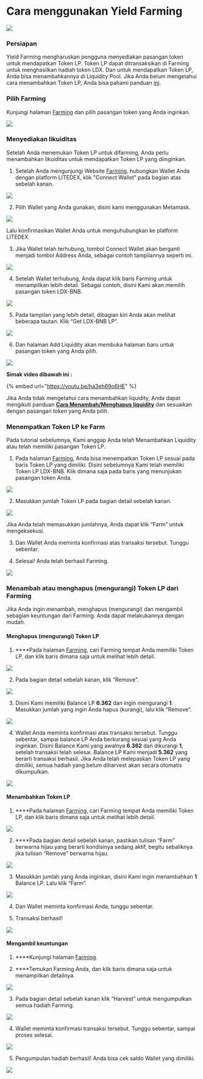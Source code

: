 # Cara menggunakan Yield Farming

![](../../.gitbook/assets/10.-how-to-use-farming%20%281%29.svg)

### Persiapan

Yield Farming mengharuskan pengguna menyediakan pasangan token untuk mendapatkan Token LP. Token LP dapat ditransaksikan di Farming untuk menghasilkan hadiah token LDX. Dan untuk mendapatkan Token LP, Anda bisa menambahkannya di Liquidity Pool. Jika Anda belum mengetahui cara menambahkan Token LP, Anda bisa pahami panduan [ini](../exchange/cara-menambah-and-menghapus-liquidity.md).

### Pilih Farming

Kunjungi halaman [Farming](https://app.litedex.io/farming) dan pilih pasangan token yang Anda inginkan.

![](../../.gitbook/assets/eaa1ce68-281d-4e72-ae22-a8d8b84525c9_1_105_c.jpeg)

### Menyediakan likuiditas

Setelah Anda menemukan Token LP untuk difarming, Anda perlu menambahkan likuiditas untuk mendapatkan Token LP yang diinginkan.

1. Setelah Anda mengunjungi Website [Farming](https://app.litedex.io/farming), hubungkan Wallet Anda dengan platform LITEDEX, klik "Connect Wallet" pada bagian atas sebelah kanan.

![](../../.gitbook/assets/9024066d-28c7-4737-9d03-71aff50583b6_4_5005_c.jpeg)

2. Pilih Wallet yang Anda gunakan, disini kami menggunakan Metamask.

![](../../.gitbook/assets/ecaa01a7-4e71-4cb0-ad18-58da68c83775_1_105_c%20%281%29.jpeg)

Lalu konfirmasikan Wallet Anda untuk menguhubungkan ke platform LITEDEX.

3. Jika Wallet telah terhubung, tombol Connect Wallet akan berganti menjadi tombol Address Anda, sebagai contoh tampilannya seperti ini. 

![](../../.gitbook/assets/89c43009-faf6-4614-b50b-5eba33e6756d_4_5005_c.jpeg)

4. Setelah Wallet terhubung, Anda dapat klik baris Farming untuk menampilkan lebih detail. Sebagai contoh, disini Kami akan memilih pasangan token LDX-BNB.

![](../../.gitbook/assets/85b51ab8-9fe1-4165-aecd-46885e88202e_1_201_a.jpeg)

5. Pada tampilan yang lebih detail, dibagian kiri Anda akan melihat beberapa tautan. Klik “Get LDX-BNB LP”.

![](../../.gitbook/assets/2e9b4822-d6d3-4709-8c0d-44e282e6e5ef_1_105_c.jpeg)

6. Dan halaman Add Liquidity akan membuka halaman baru untuk pasangan token yang Anda pilih. 

![](../../.gitbook/assets/bd7e2b36-bde7-40f0-993a-9c1da22b22a2_1_105_c.jpeg)

**Simak video dibawah ini :**

{% embed url="https://youtu.be/ha3eh69o6HE" %}

Jika Anda tidak mengetahui cara menambahkan liquidity, Anda dapat mengikuti panduan [**Cara Menambah/Menghapus liquidity**](../exchange/cara-menambah-and-menghapus-liquidity.md) dan sesuaikan dengan pasangan token yang Anda pilih.

### Menempatkan Token LP ke Farm

Pada tutorial sebelumnya, Kami anggap Anda telah Menambahkan Liquidity atau telah memiliki pasangan Token LP.

1. Pada halaman [Farming](https://app.litedex.io/farming), Anda bisa menempatkan Token LP sesuai pada baris Token LP yang dimiliki. Disini sebelumnya Kami telah memiliki Token LP LDX-BNB. Klik dimana saja pada baris yang menunjukan pasangan token Anda.

![](../../.gitbook/assets/c2d1385f-0068-47e3-a0a2-f0aeb0f1df4e_1_105_c%20%281%29.jpeg)

2. Masukkan jumlah Token LP pada bagian detail sebelah kanan. 

![](../../.gitbook/assets/acfbecfe-eb24-4fd2-bc67-89c80672647f_4_5005_c.jpeg)

Jika Anda telah memasukkan jumlahnya, Anda dapat klik “Farm” untuk mengeksekusi.

3. Dan Wallet Anda meminta konfirmasi atas transaksi tersebut. Tunggu sebentar.

4. Selesai! Anda telah berhasil Farming.

![](../../.gitbook/assets/6f23379f-cf1e-471b-91c8-a5afa44b2a56_1_201_a.jpeg)

### **Menambah atau menghapus \(mengurangi\) Token LP dari Farming**

Jika Anda ingin menambah, menghapus \(mengurangi\) dan mengambil sebagian keuntungan dari Farming. Anda dapat melakukannya dengan mudah.

#### **Menghapus \(mengurangi\) Token LP**

1. ****Pada halaman [Farming](https://app.litedex.io/farming), cari Farming tempat Anda memiliki Token LP, dan klik baris dimana saja untuk melihat lebih detail. 

![](../../.gitbook/assets/6c6ff250-cbc6-4743-a371-db4ad352a0b3_1_105_c.jpeg)

2. Pada bagian detail sebelah kanan, klik “Remove”.

![](../../.gitbook/assets/46639a2e-0fa2-4660-a915-f688f8c70e7e_4_5005_c.jpeg)

3. Disini Kami memiliki Balance LP **6.362** dan ingin mengurangi **1**. Masukkan jumlah yang ingin Anda hapus \(kurangi\), lalu klik “Remove”.

![](../../.gitbook/assets/5e3c4f1b-64c8-4f40-8a40-59c4432ee574_4_5005_c.jpeg)

4. Wallet Anda meminta konfirmasi atas transaksi tersebut. Tunggu sebentar, sampai balance LP Anda berkurang sesuai yang Anda inginkan. Disini Balance Kami yang awalnya **6.362** dan dikurangi **1**, setelah transaksi telah selesai. Balance LP Kami menjadi **5.362** yang berarti transaksi berhasil. Jika Anda telah melepaskan Token LP yang dimiliki, semua hadiah yang belum diharvest akan secara otomatis dikumpulkan.

![](../../.gitbook/assets/52c39d19-7b3e-456a-9e40-815c86348db7_4_5005_c.jpeg)

#### **Menambahkan Token LP**

1. ****Pada halaman [Farming](https://app.litedex.io/farming), cari  Farming tempat Anda memiliki Token LP, dan klik baris dimana saja untuk melihat lebih detail.

![](../../.gitbook/assets/9ead80ef-2a99-4e1f-aee0-1b1f3ebf67a7_1_105_c.jpeg)

2. ****Pada bagian detail sebelah kanan, pastikan tulisan “Farm” berwarna hijau yang berarti kondisinya sedang aktif, begitu sebaliknya jika tulisan “Remove” berwarna hijau.

![](../../.gitbook/assets/0356d7fe-8827-4afc-9cb5-657f7d7f6c6e_4_5005_c.jpeg)

3. Masukkan jumlah yang Anda inginkan, disini Kami ingin menambahkan **1** Balance LP. Lalu klik “Farm”.

![](../../.gitbook/assets/75cbf201-8fd6-412c-be26-241b5dc20c22_4_5005_c.jpeg)

4. Dan Wallet meminta konfirmasi Anda, tunggu sebentar.

5. Transaksi berhasil!

![](../../.gitbook/assets/9dffd30c-31ac-4050-a407-45ba91e30800_1_201_a%20%281%29.jpeg)

#### **Mengambil keuntungan**

1. ****Kunjungi halaman [Farming](https://app.litedex.io/farming).

2. ****Temukan Farming Anda, dan klik baris dimana saja untuk menampilkan detailnya.

![](../../.gitbook/assets/aefae284-6d49-41fb-b1d4-f696acf5000a_1_105_c.jpeg)

3. Pada bagian detail sebelah kanan klik “Harvest” untuk mengumpulkan semua hadiah Farming.

![](../../.gitbook/assets/d7b4fe2e-fc76-453a-abeb-9815ed165d5c_4_5005_c.jpeg)

4. Wallet meminta konfirmasi transaksi tersebut. Tunggu sebentar, sampai proses selesai.

![](../../.gitbook/assets/678038eb-8a97-4f84-b626-9e8c280560b4_4_5005_c.jpeg)

5. Pengumpulan hadiah berhasil! Anda bisa cek saldo Wallet yang dimiliki.

![](../../.gitbook/assets/3ce1b41e-3ff2-4375-bd82-ab149639089c_4_5005_c.jpeg)

